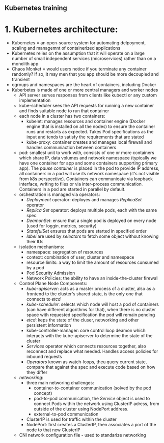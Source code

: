 ## Kubernetes training

# 1. Kubernetes architecture:
 -  Kubernetes = an open-source system for automating delpoyment, scaling and managemnt of containerized applications
 -  Kubernetes relies on the assumption that it will operate on a large number of small independent services (microservices) rather than on a monolith app
 -  Chaos Monket = would users notice if you terminate any container randomly? If so, it may men that you app should be more decoupled and transient
 -  cgroups and namespaces are the heart of containers, including Docker
 -  Kuberbetes is made of one or more central managers and worker nodes
     - API server serves responses from clients like kubectl or any custom implementation
     - kube-scheduler sees the API requests for running a new container and finds suitable node to run that container 
     - each node in a cluster has two containers:
        - kubelet: manages resources and container engine (Docker engine that is installed on all the nodes) to ensure the container runs and restarts as expected. Takes Pod specifications as the input and tends to satisfy the requirements that are stated
        - kube-proxy: container creates and manages local firewall and handles communiaction between containers 
     - pod: smallest unit to work with, consists of one or more containers which share IP, data volumes and network namespace (typically we have one container for app and some containers supporting primary app). The *pause container* is placed in the pod to provide IP address, all containers in a pod will use its network namespace (it's not visible from k8s perspective). Containers can communicate via loopback interface, writing to files or via inter-process communication. 
     Containers in a pod are started in parallel by default. 
     - orchestration is managed via operators:
        - *Deployment* operator: deployes and manages *ReplicaSet* operator
        - *Replica Set* operator: deploys multiple pods, each with the same spec 
        - *DeamonSet*: ensure that a single pod is deployed on every node (used for loggin, metrics, security)
        - *StatefulSet* ensures that pods are started in specified order
        - *label* are used by *selectors* to fetch some object without knowing their IDs
     - isolation mechanisms:
        - namespace: segregation of resources
        - context: combination of user, cluster and namespace
        - resource limits: a way to limit the amount of resources consumed by a pod
        - Pod Security Admission
        - Network Policies: the ability to have an inside-the-cluster firewall
     - Control Plane Node Components:
        - *kube-apiserver*: acts as a master process of a cluster, also as a frontend to the cluster's shared state, is the only one that connects to *etcd*
        - *kube-scheduler*: selects which node will host a pod of containers (can have different algorithms for that), when there is no cluster space with requested specification the pod will remain pending 
        - *etcd*: keps the state of the cluser, networking and other persistent information
        - kube-controller-manager: core control loop deamon which interacts with the kube-apiserver to determine the state of the cluster 
        - *Services* operator which connects resources together, also reconnect and replace what needed. Handles access policies for inbound requests
        - *Operators* known as watch-loops, theu query current state, compare that against the spec and execute code based on how they differ
    - *networking*:
        - three main networing challenges:
            - container-to-container communication (solved by the pod concept)
            - pod-to-pod communication, the *Service* object is used to connect Pods within the network using ClusterIP adress, from outside of the cluster using NodePort address. 
            - external-to-pod communication
        - ClusterIP is used for traffic within the cluster
        - NodePort: first creates a ClusterIP, then associates a port of the node to that new ClusterIP
    - CNI network configuration file - used to standarize networking
